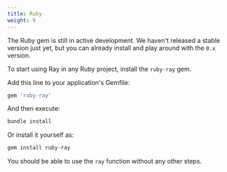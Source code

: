 ```yaml
---
title: Ruby
weight: 9
---
```


The Ruby gem is still in active development. We haven't released a stable version just yet, but you can already install and play around with the `0.x` version.

To start using Ray in any Ruby project, install the `ruby-ray` gem.

Add this line to your application's Gemfile:

```ruby
gem 'ruby-ray'
```

And then execute:

```bash
bundle install
```

Or install it yourself as:

```bash
gem install ruby-ray
```

You should be able to use the `ray` function without any other steps.

